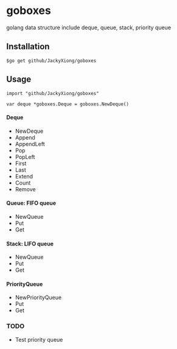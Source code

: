# goboxes
golang data structure include deque, queue, stack, priority queue

## Installation
`$go get github/JackyXiong/goboxes`

## Usage
```
import "github/JackyXiong/goboxes"

var deque *goboxes.Deque = goboxes.NewDeque()
```
#### Deque
* NewDeque
* Append
* AppendLeft
* Pop
* PopLeft
* First
* Last
* Extend
* Count
* Remove

#### Queue: FIFO queue
* NewQueue
* Put
* Get

#### Stack: LIFO queue
* NewQueue
* Put
* Get

#### PriorityQueue
* NewPriorityQueue
* Put
* Get


### TODO 
* Test priority queue




